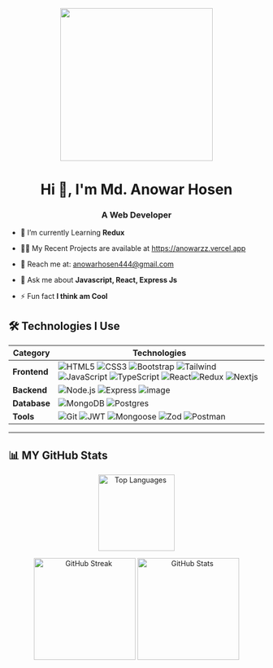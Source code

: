 <p align="center"> <img src="https://i.ibb.co/kB3bY3Y/github-cover.gif" height="300"/>  </p> 



<h1 align="center">Hi 👋, I'm Md. Anowar Hosen</h1>
<h3 align="center"> A Web Developer </h3>



<!-- <p align="left"> <img src="https://komarev.com/ghpvc/?username=anowarzz&label=Profile%20views&color=0e75b6&style=flat" alt="anowarzz" /> -->

- 🌱 I’m currently Learning **Redux**

- 👨‍💻 My Recent Projects are available at https://anowarzz.vercel.app

- 📧 Reach me at: [anowarhosen444@gmail.com](anowarhosen444@gmail.com)  

- 💬 Ask me about **Javascript, React, Express Js**

 <!-- - 📄 Know about my experiences [https://drive.google.com/file/d/1Znsdhg0u7l7vScL46RVsWwa8g-7it7hh/view?usp=share_link](https://drive.google.com/file/d/1Znsdhg0u7l7vScL46RVsWwa8g-7it7hh/view?usp=share_link) -->


- ⚡ Fun fact **I think am Cool**
                                                                        <br/>
                                                                        


## 🛠 Technologies I Use

| **Category** | **Technologies** |
|---------------|------------------|
| **Frontend** | ![HTML5](https://img.shields.io/badge/HTML5-E34F26?style=for-the-badge&logo=html5&logoColor=white) ![CSS3](https://img.shields.io/badge/CSS3-1572B6?style=for-the-badge&logo=css3&logoColor=white) ![Bootstrap](https://img.shields.io/badge/Bootstrap-563D7C?style=for-the-badge&logo=bootstrap&logoColor=white) ![Tailwind](https://img.shields.io/badge/Tailwind_CSS-38B2AC?style=for-the-badge&logo=tailwind-css&logoColor=white) ![JavaScript](https://img.shields.io/badge/JavaScript-323330?style=for-the-badge&logo=javascript&logoColor=yellow) ![TypeScript](https://img.shields.io/badge/TypeScript-007ACC?style=for-the-badge&logo=typescript&logoColor=white) ![React](https://img.shields.io/badge/React-20232A?style=for-the-badge&logo=react&logoColor=61DAFB)![Redux](https://img.shields.io/badge/Redux-764ABC?style=for-the-badge&logo=redux&logoColor=white) ![Nextjs](https://img.shields.io/badge/next%20js-000000?style=for-the-badge&logo=nextdotjs&logoColor=white) |
| **Backend** | ![Node.js](https://img.shields.io/badge/Node.js-339933?style=for-the-badge&logo=node.js&logoColor=white) ![Express](https://img.shields.io/badge/Express.js-000000?style=for-the-badge&logo=express&logoColor=white) ![image](https://img.shields.io/badge/firebase-ffca28?style=for-the-badge&logo=firebase&logoColor=black)|
| **Database** | ![MongoDB](https://img.shields.io/badge/MongoDB-47A248?style=for-the-badge&logo=mongodb&logoColor=white) ![Postgres](https://img.shields.io/badge/postgresql-4169e1?style=for-the-badge&logo=postgresql&logoColor=white) |
| **Tools** | ![Git](https://img.shields.io/badge/Git-F05032?style=for-the-badge&logo=git&logoColor=white)  ![JWT](https://img.shields.io/badge/JWT-000000?style=for-the-badge&logo=jsonwebtokens&logoColor=white) ![Mongoose](https://img.shields.io/badge/Mongoose-880000?style=for-the-badge&logo=mongoose&logoColor=white) ![Zod](https://img.shields.io/badge/Zod-3068F1?style=for-the-badge&logo=zod&logoColor=white) ![Postman](https://img.shields.io/badge/Postman-FF6C37?style=for-the-badge&logo=postman&logoColor=white) |                            |


---


## 📊 MY GitHub Stats  

<p align="center">
  <img src="https://github-readme-stats.vercel.app/api/top-langs/?username=anowarzz&layout=compact&theme=tokyonight" alt="Top Languages" weidth="150" height="150"/>
</p>
<p align="center">
  <img src="https://streak-stats.demolab.com?user=anowarzz&theme=merko" alt="GitHub Streak" height="200" />
 <img src="https://github-readme-stats.vercel.app/api?username=anowarzz&show_icons=true&theme=merko" alt="GitHub Stats" height="200" />
</p>  




